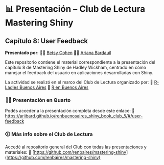 # 📊 Presentación – Club de Lectura Mastering Shiny

## Capítulo 8: User Feedback
**Presentado por:**
👩‍🏫 [Betsy Cohen](https://github.com/BetsyCohen)
👩‍🏫 [Ariana Bardauil](https://github.com/ariibard)

Este repositorio contiene el material correspondiente a la presentación del capítulo 8 de Mastering Shiny de Hadley Wickham, centrado en cómo manejar el feedback del usuario en aplicaciones desarrolladas con Shiny.

La actividad se realizó en el marco del Club de Lectura organizado por:
📍 [R-Ladies Buenos Aires](https://github.com/RLadies-BA)
📍 [R en Buenos Aires](https://github.com/renbaires)

### 👩‍💻 Presentación en Quarto
Podés acceder a la presentación completa desde este enlace:
🔗 https://ariibard.github.io/renbuenosaires_shiny_book_club_5/#/user-feedback

### 🛈 Más info sobre el Club de Lectura
Accedé al repositorio general del Club con todas las presentaciones y materiales:
🔗 [https://github.com/renbaires/mastering-shiny](https://github.com/renbaires/mastering-shiny)


